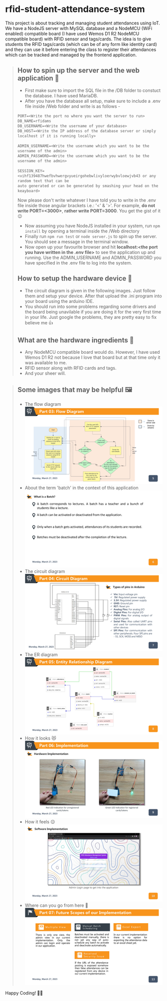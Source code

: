 # rfid-student-attendance-system
This project is about tracking and managing student attendances using IoT. We have a NodeJS server with MySQL database and
a NodeMCU (WiFi enabled) compatible board (I have used Wemos D1 R2 NodeMCU compatible board) with RFID sensor and tags/cards. The
idea is to give students the RFID tags/cards (which can be of any form like identity card) and they can use it before entering
the class to register their attendances which can be tracked and managed by the frontend application.

> ## How to spin up the server and the web application 🚀
> - First make sure to import the SQL file in the /DB folder to constuct the database. I have used MariaDB.
> - After you have the database all setup, make sure to include a .env file inside /Web folder and write is as follows -   
> ```
> PORT=<Write the port no where you want the server to run>
> DB_NAME=rfidams
> DB_USERNAME=<Write the username of your database>
> DB_HOST=<Write the IP address of the database server or simply localhost if it is running locally>
>
> ADMIN_USERNAME=<Write the username which you want to be the username of the admin>
> ADMIN_PASSWORD=<Write the username which you want to be the username of the admin>
>
> SESSION_KEY=<vihf139487hwefbvhwergvyueirgohebwlivyloerwybvloewjvb43 or any random text that can be
> auto generated or can be generated by smashing your head on the keayboard>
> ```
> Now please don't write whatever I have told you to write in the .env file inside those angular brackets i.e.: '<' & '>'.
> For example, **do not write PORT=<3000>**, **rather write PORT=3000**. You get the gist of it 😉
> - Now assuming you have NodeJS installed in your system, run ```npm install``` by opening a terminal inside the /Web
> directory
> - Finally run ```npm run test``` or ```node server.js``` to spin up the server. You should see a message in the terminal
> window.
> - Now open up your favourite browser and hit **localhost:<the port you have written in the .env file>** to see the application
> up and running. Use the ADMIN_USERNAME and ADMIN_PASSWORD you have specified in the .env file to log into the system.
> 
> 
> ## How to setup the hardware device 🔧
> - The circuit diagram is given in the following images. Just follow them and setup your device. After that upload the .ini
> program into your board using the arduino IDE.
> - You should run into some problems regarding some drivers and the board being unavilable if you are doing it for the very
> first time in your life. Just google the problems, they are pretty easy to fix believe me 👍
> 
> 
> ## What are the hardware ingredients 📌
> - Any NodeMCU compatible board would do. However, I have used Wemos D1 R2 not because I love that board but at that time
> only it was available to me.
> - RFID sensor along with RFID cards and tags.
> - And your sheer will.
   
   
> ## Some images that may be helpful 🖼
> - The flow diagram
> ![The Algorithm](/Images/p1gsgrkajv1o1brsg8vp3g21n4q4-4.jpg)
> - About the term 'batch' in the context of this application
> ![What is a batch](/Images/p1gsgrkajv1o1brsg8vp3g21n4q4-5.jpg)
> - The circuit diagram
> ![What is a batch](/Images/p1gsgrkajv1o1brsg8vp3g21n4q4-6.jpg)
> - The ER diagram
> ![What is a batch](/Images/p1gsgrkajv1o1brsg8vp3g21n4q4-7.jpg)
> - How it looks 😻
> ![What is a batch](/Images/p1gsgrkajv1o1brsg8vp3g21n4q4-8.jpg)
> - How it feels 😌
> ![What is a batch](/Images/p1gsgrkajv1o1brsg8vp3g21n4q4-9.jpg)
> - Where can you go from here 🤔
> ![What is a batch](/Images/p1gsgrkajv1o1brsg8vp3g21n4q4-12.jpg)
   
   
Happy Coding! 👨‍💻
